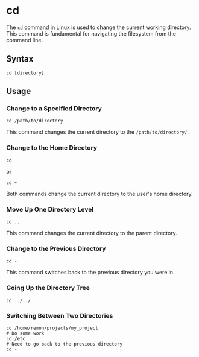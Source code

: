 # cd
The `cd` command in Linux is used to change the current working directory. This command is fundamental for navigating the filesystem from the command line.

## Syntax
```
cd [directory]
```

## Usage
### Change to a Specified Directory
```
cd /path/to/directory
```
This command changes the current directory to the `/path/to/directory/`.

### Change to the Home Directory
```
cd
```
or
```
cd ~
```
Both commands change the current directory to the user's home directory.

### Move Up One Directory Level
```
cd ..
```
This command changes the current directory to the parent directory.

### Change to the Previous Directory
```
cd -
```
This command switches back to the previous directory you were in.

### Going Up the Directory Tree
```
cd ../../
```

### Switching Between Two Directories
```
cd /home/remon/projects/my_project
# Do some work
cd /etc
# Need to go back to the previous directory
cd -
```



